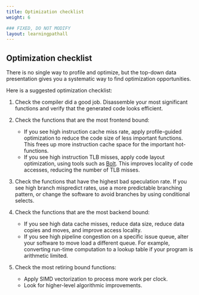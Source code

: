 ```yaml
---
title: Optimization checklist
weight: 6

### FIXED, DO NOT MODIFY
layout: learningpathall
---
```



## Optimization checklist

There is no single way to profile and optimize, but the top-down data presentation gives you a systematic way to find optimization opportunities.

Here is a suggested optimization checklist:

1. Check the compiler did a good job. Disassemble your most significant functions and verify that the generated code looks efficient.

1. Check the functions that are the most frontend bound:
    * If you see high instruction cache miss rate, apply profile-guided optimization to reduce the code size of less important functions. This frees up more instruction cache space for the important hot-functions.
    * If you see high instruction TLB misses, apply code layout optimization, using tools such as [Bolt](https://learn.arm.com/learning-paths/servers-and-cloud-computing/bolt/overview/). This improves locality of code accesses, reducing the number of TLB misses.

1. Check the functions that have the highest bad speculation rate. If you see high branch mispredict rates, use a more predictable branching pattern, or change the software to avoid branches by using conditional selects.

1. Check the functions that are the most backend bound:

    * If you see high data cache misses, reduce data size, reduce data copies and moves, and improve access locality.
    * If you see high pipeline congestion on a specific issue queue, alter your software to move load a different queue. For example, converting run-time computation to a lookup table if your program is arithmetic limited.

1. Check the most retiring bound functions:

    * Apply SIMD vectorization to process more work per clock.
    * Look for higher-level algorithmic improvements.
